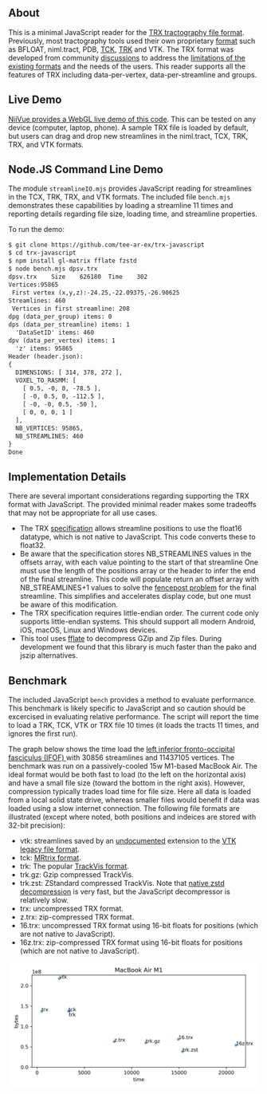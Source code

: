 ## About

This is a minimal JavaScript reader for the [TRX tractography file format](https://github.com/tee-ar-ex/trx-spec/blob/master/specifications.md). Previously, most tractography tools used their own proprietary [format](https://www.nitrc.org/plugins/mwiki/index.php/surfice:MainPage#Supported_Formats) such as BFLOAT, niml.tract, PDB, [TCK](https://mrtrix.readthedocs.io/en/latest/getting_started/image_data.html#tracks-file-format-tck), [TRK](http://trackvis.org/docs/?subsect=fileformat) and VTK. The TRX format was developed from community [discussions](https://github.com/nipy/nibabel/issues/942) to address the [limitations of the existing formats](https://docs.google.com/document/d/1GOOlG42rB7dlJizu2RfaF5XNj_pIaVl_6rtBSUhsgbE/edit#heading=h.c6igqydj1hrf) and the needs of the users. This reader supports all the features of TRX including data-per-vertex, data-per-streamline and groups.

## Live Demo

[NiiVue provides a WebGL live demo of this code](https://niivue.github.io/niivue/features/tracts.html). This can be tested on any device (computer, laptop, phone). A sample TRX file is loaded by default, but users can drag and drop new streamlines in the niml.tract, TCX, TRK, TRX, and VTK formats.

## Node.JS Command Line Demo

The module `streamlineIO.mjs` provides JavaScript reading for streamlines in the TCX, TRK, TRX, and VTK formats. The included file `bench.mjs` demonstrates these capabilities by loading a streamline 11 times and reporting details regarding file size, loading time, and streamline properties.

To run the demo:

```
$ git clone https://github.com/tee-ar-ex/trx-javascript
$ cd trx-javascript
$ npm install gl-matrix fflate fzstd
$ node bench.mjs dpsv.trx
dpsv.trx	Size	626180	Time	302
Vertices:95865
 First vertex (x,y,z):-24.25,-22.09375,-26.90625
Streamlines: 460
 Vertices in first streamline: 208
dpg (data_per_group) items: 0
dps (data_per_streamline) items: 1
  'DataSetID' items: 460
dpv (data_per_vertex) items: 1
  'z' items: 95865
Header (header.json):
{
  DIMENSIONS: [ 314, 378, 272 ],
  VOXEL_TO_RASMM: [
    [ 0.5, -0, 0, -78.5 ],
    [ -0, 0.5, 0, -112.5 ],
    [ -0, -0, 0.5, -50 ],
    [ 0, 0, 0, 1 ]
  ],
  NB_VERTICES: 95865,
  NB_STREAMLINES: 460
}
Done
```

## Implementation Details

There are several important considerations regarding supporting the TRX format with JavaScript. The provided minimal reader makes some tradeoffs that may not be appropriate for all use cases.

 - The TRX [specification](https://github.com/tee-ar-ex/trx-spec/blob/master/specifications.md) allows streamline positions to use the float16 datatype, which is not native to JavaScript. This code converts these to float32.
 - Be aware that the specification stores NB_STREAMLINES values in the offsets array, with each value pointing to the start of that streamline One must use the length of the positions array or the header to infer the end of the final streamline. This code will populate return an offset array with NB_STREAMLINES+1 values to solve the [fencepost problem](https://icarus.cs.weber.edu/~dab/cs1410/textbook/3.Control/fencepost.html) for the final streamline. This simplifies and accelerates display code, but one must be aware of this modification.
 - The TRX specification requires little-endian order. The current code only supports little-endian systems. This should support all modern Android, iOS, macOS, Linux and Windows devices.
 - This tool uses [fflate](https://github.com/101arrowz/fflate) to decompress GZip and Zip files. During development we found that this library is much faster than the pako and jszip alternatives.

## Benchmark

The included JavaScript `bench` provides a method to evaluate performance. This benchmark is likely specific to JavaScript and so caution should be excercised in evaluating relative performance. The script will report the time to load a TRK, TCK, VTK or TRX file 10 times (it loads the tracts 11 times, and ignores the first run).

The graph below shows the time load the [left inferior fronto-occipital fasciculus (IFOF) ](https://brain.labsolver.org/hcp_trk_atlas.html) with 30856 streamlines and 11437105 vertices. The benchmark was run on a passively-cooled 15w M1-based MacBook Air. The ideal format would be both fast to load (to the left on the horizontal axis) and have a small file size (toward the bottom in the right axis). However, compression typically trades load time for file size. Here all data is loaded from a local solid state drive, whereas smaller files would benefit if data was loaded using a slow internet connection. The following file formats are illustrated (except where noted, both positions and indeices are stored with 32-bit precision):

 - vtk: streamlines saved by an [undocumented](https://discourse.vtk.org/t/upcoming-changes-to-vtkcellarray/2066) extension to the [VTK legacy file format](https://vtk.org/wp-content/uploads/2015/04/file-formats.pdf).
 - tck: [MRtrix format](https://mrtrix.readthedocs.io/en/latest/getting_started/image_data.html#tracks-file-format-tck).
 - trk: The popular [TrackVis format](http://trackvis.org/docs/?subsect=fileformat).
 - trk.gz: Gzip compressed TrackVis.
 - trk.zst: ZStandard compressed TrackVis. Note that [native zstd decompression](https://github.com/neurolabusc/zlib-bench-python) is very fast, but the JavaScript decompressor is relatively slow.
 - trx: uncompressed TRX format.
 - z.trx: zip-compressed TRX format.
 - 16.trx: uncompressed TRX format using 16-bit floats for positions (which are not native to JavaScript).
 - 16z.trx: zip-compressed TRX format using 16-bit floats for positions (which are not native to JavaScript).

![M1 Performance](M1.png)
